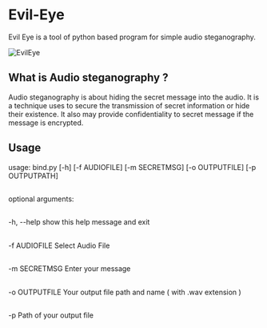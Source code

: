 # Evil-Eye
Evil Eye is a tool of python based program for simple audio steganography.



![EvilEye](https://user-images.githubusercontent.com/88737074/185978331-3f9bbc2e-01bc-4d19-8205-7bd9ea2d144a.png)


## What is Audio steganography ?

Audio steganography is about hiding the secret message into the audio. It is a technique uses to secure the transmission of secret information or hide their existence. It also may provide confidentiality to secret message if the message is encrypted.



## Usage



usage: bind.py [-h] [-f AUDIOFILE] [-m SECRETMSG] [-o OUTPUTFILE] [-p OUTPUTPATH]
##

optional arguments:
##

-h, --help show this help message and exit
##
-f AUDIOFILE Select Audio File
##
-m SECRETMSG Enter your message
##
-o OUTPUTFILE Your output file path and name ( with .wav extension )
##
-p Path of your output file
